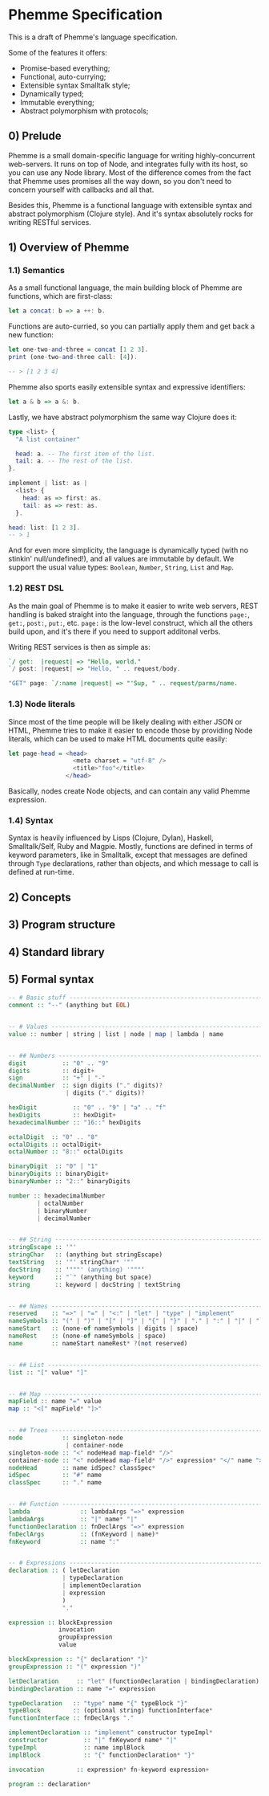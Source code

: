 # Phemme Specification

This is a draft of Phemme's language specification.

Some of the features it offers:

  - Promise-based everything;
  - Functional, auto-currying;
  - Extensible syntax Smalltalk style;
  - Dynamically typed;
  - Immutable everything;
  - Abstract polymorphism with protocols;


## 0) Prelude

Phemme is a small domain-specific language for writing highly-concurrent
web-servers. It runs on top of Node, and integrates fully with its host,
so you can use any Node library. Most of the difference comes from the
fact that Phemme uses promises all the way down, so you don't need to
concern yourself with callbacks and all that.

Besides this, Phemme is a functional language with extensible syntax and
abstract polymorphism (Clojure style). And it's syntax absolutely rocks
for writing RESTful services.


## 1) Overview of Phemme

### 1.1) Semantics

As a small functional language, the main building block of Phemme are
functions, which are first-class:

```hs
let a concat: b => a ++: b.
```

Functions are auto-curried, so you can partially apply them and get back
a new function:

```hs
let one-two-and-three = concat [1 2 3].
print (one-two-and-three call: [4]).

-- > [1 2 3 4]
```

Phemme also sports easily extensible syntax and expressive identifiers:

```hs
let a & b => a &: b.
```

Lastly, we have abstract polymorphism the same way Clojure does it:

```hs
type <list> {
  "A list container"

  head: a. -- The first item of the list.
  tail: a. -- The rest of the list.
}.

implement | list: as |
  <list> {
    head: as => first: as.
    tail: as => rest: as.
  }.

head: list: [1 2 3].
-- > 1
```

And for even more simplicity, the language is dynamically typed (with no
stinkin' null/undefined!), and all values are immutable by default. We
support the usual value types: `Boolean`, `Number`, `String`, `List` and
`Map`.


### 1.2) REST DSL

As the main goal of Phemme is to make it easier to write web servers,
REST handling is baked straight into the language, through the functions
`page:`, `get:`, `post:`, `put:`, etc. `page:` is the low-level
construct, which all the others build upon, and it's there if you need
to support additonal verbs.

Writing REST services is then as simple as:

```hs
`/ get:  |request| => "Hello, world."
`/ post: |request| => "Hello, " .. request/body.

"GET" page: `/:name |request| => "'Sup, " .. request/parms/name.
```


### 1.3) Node literals

Since most of the time people will be likely dealing with either JSON or
HTML, Phemme tries to make it easier to encode those by providing Node
literals, which can be used to make HTML documents quite easily:


```hs
let page-head = <head>
                  <meta charset = "utf-8" />
                  <title>"foo"</title>
                </head>
```

Basically, nodes create Node objects, and can contain any valid Phemme
expression.

### 1.4) Syntax

Syntax is heavily influenced by Lisps (Clojure, Dylan), Haskell,
Smalltalk/Self, Ruby and Magpie. Mostly, functions are defined in terms
of keyword parameters, like in Smalltalk, except that messages are
defined through `Type` declarations, rather than objects, and which
message to call is defined at run-time.



## 2) Concepts

## 3) Program structure

## 4) Standard library

## 5) Formal syntax

```hs
-- # Basic stuff -------------------------------------------------------
comment :: "--" (anything but EOL)


-- # Values ------------------------------------------------------------
value :: number | string | list | node | map | lambda | name


-- ## Numbers ----------------------------------------------------------
digit          :: "0" .. "9"
digits         :: digit+
sign           :: "+" | "-"
decimalNumber  :: sign digits ("." digits)?
                | digits ("." digits)?

hexDigit          :: "0" .. "9" | "a" .. "f"
hexDigits         :: hexDigit+
hexadecimalNumber :: "16::" hexDigits

octalDigit  :: "0" .. "8"
octalDigits :: octalDigit+
octalNumber :: "8::" octalDigits

binaryDigit  :: "0" | "1"
binaryDigits :: binaryDigit+
binaryNumber :: "2::" binaryDigits

number :: hexadecimalNumber
        | octalNumber
        | binaryNumber
        | decimalNumber


-- ## String -----------------------------------------------------------
stringEscape :: '"'
stringChar   :: (anything but stringEscape)
textString   :: '"' stringChar* '"'
docString    :: '"""' (anything) '"""'
keyword      :: "`" (anything but space)
string       :: keyword | docString | textString


-- ## Names ------------------------------------------------------------
reserved    :: "=>" | "=" | "<:" | "let" | "type" | "implement"
nameSymbols :: "(" | ")" | "[" | "]" | "{" | "}" | "." | ":" | "|" | "`" | "#"
nameStart   :: (none-of nameSymbols | digits | space)
nameRest    :: (none-of nameSymbols | space)
name        :: nameStart nameRest* ?(not reserved)


-- ## List -------------------------------------------------------------
list :: "[" value* "]"


-- ## Map --------------------------------------------------------------
mapField :: name "=" value
map :: "<[" mapField* "]>"


-- ## Trees ------------------------------------------------------------
node           :: singleton-node
                | container-node
singleton-node :: "<" nodeHead map-field* "/>"
container-node :: "<" nodeHead map-field* "/>" expression* "</" name ">"
nodeHead       :: name idSpec? classSpec*
idSpec         :: "#" name
classSpec      :: "." name


-- ## Function ---------------------------------------------------------
lambda              :: lambdaArgs "=>" expression
lambdaArgs          :: "|" name* "|"
functionDeclaration :: fnDeclArgs "=>" expression
fnDeclArgs          :: (fnKeyword | name)*
fnKeyword           :: name ":"


-- # Expressions -------------------------------------------------------
declaration :: ( letDeclaration
               | typeDeclaration
               | implementDeclaration
               | expression
               )
               "."

expression :: blockExpression
              invocation
              groupExpression
              value

blockExpression :: "{" declaration* "}"
groupExpression :: "(" expression ")"

letDeclaration     :: "let" (functionDeclaration | bindingDeclaration)
bindingDeclaration :: name "=" expression

typeDeclaration   :: "type" name "{" typeBlock "}"
typeBlock         :: (optional string) functionInterface*
functionInterface :: fnDeclArgs "."

implementDeclaration :: "implement" constructor typeImpl*
constructor          :: "|" fnKeyword name* "|"
typeImpl             :: name implBlock
implBlock            :: "{" functionDeclaration* "}"

invocation         :: expression* fn-keyword expression+

program :: declaration*
```
